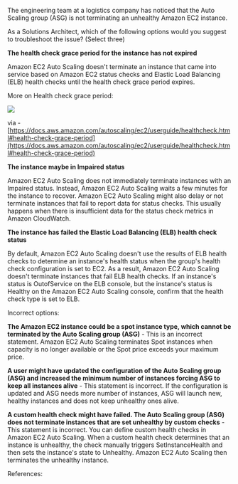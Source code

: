 The engineering team at a logistics company has noticed that the Auto Scaling group (ASG) is not terminating an unhealthy Amazon EC2 instance.

As a Solutions Architect, which of the following options would you suggest to troubleshoot the issue? (Select three)


**The health check grace period for the instance has not expired**

Amazon EC2 Auto Scaling doesn't terminate an instance that came into service based on Amazon EC2 status checks and Elastic Load Balancing (ELB) health checks until the health check grace period expires.

More on Health check grace period:

![](https://assets-pt.media.datacumulus.com/aws-saa-pt/assets/pt2-q18-i1.jpg)

via - [https://docs.aws.amazon.com/autoscaling/ec2/userguide/healthcheck.html#health-check-grace-period](https://docs.aws.amazon.com/autoscaling/ec2/userguide/healthcheck.html#health-check-grace-period)

**The instance maybe in Impaired status**

Amazon EC2 Auto Scaling does not immediately terminate instances with an Impaired status. Instead, Amazon EC2 Auto Scaling waits a few minutes for the instance to recover. Amazon EC2 Auto Scaling might also delay or not terminate instances that fail to report data for status checks. This usually happens when there is insufficient data for the status check metrics in Amazon CloudWatch.

**The instance has failed the Elastic Load Balancing (ELB) health check status**

By default, Amazon EC2 Auto Scaling doesn't use the results of ELB health checks to determine an instance's health status when the group's health check configuration is set to EC2. As a result, Amazon EC2 Auto Scaling doesn't terminate instances that fail ELB health checks. If an instance's status is OutofService on the ELB console, but the instance's status is Healthy on the Amazon EC2 Auto Scaling console, confirm that the health check type is set to ELB.

Incorrect options:

**The Amazon EC2 instance could be a spot instance type, which cannot be terminated by the Auto Scaling group (ASG)** - This is an incorrect statement. Amazon EC2 Auto Scaling terminates Spot instances when capacity is no longer available or the Spot price exceeds your maximum price.

**A user might have updated the configuration of the Auto Scaling group (ASG) and increased the minimum number of instances forcing ASG to keep all instances alive** - This statement is incorrect. If the configuration is updated and ASG needs more number of instances, ASG will launch new, healthy instances and does not keep unhealthy ones alive.

**A custom health check might have failed. The Auto Scaling group (ASG) does not terminate instances that are set unhealthy by custom checks** - This statement is incorrect. You can define custom health checks in Amazon EC2 Auto Scaling. When a custom health check determines that an instance is unhealthy, the check manually triggers SetInstanceHealth and then sets the instance's state to Unhealthy. Amazon EC2 Auto Scaling then terminates the unhealthy instance.

References:



